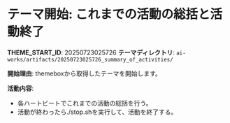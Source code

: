 # テーマ開始: これまでの活動の総括と活動終了

**THEME_START_ID**: 20250723025726
**テーマディレクトリ**: `ai-works/artifacts/20250723025726_summary_of_activities/`

**開始理由**:
themeboxから取得したテーマを開始します。

**活動内容**:
- 各ハートビートでこれまでの活動の総括を行う。
- 活動が終わったら./stop.shを実行して、活動を終了する。
